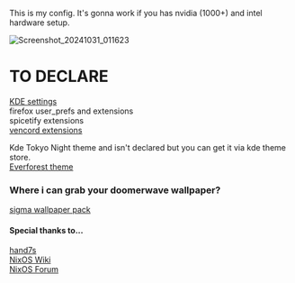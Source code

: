 This is my config.
It's gonna work if you has nvidia (1000+) and intel hardware setup.

![Screenshot_20241031_011623](https://github.com/user-attachments/assets/f7ce3e4e-299b-444a-ace2-9106fdf6fb40)
# TO DECLARE
[KDE settings](https://github.com/nix-community/plasma-manager) \
firefox user_prefs and extensions \
spicetify extensions \
[vencord extensions](https://github.com/KaylorBen/nixcord)

Kde Tokyo Night theme and  isn't declared but you can get it via kde theme store. \
[Everforest theme](https://github.com/Serge2702/KDE-Everforest/blob/main/Everforest.colors)
### Where i can grab your doomerwave wallpaper?
[sigma wallpaper pack](https://github.com/kotudemo/PoALFW/releases/tag/wallpapers) 
#### Special thanks to...
[hand7s](https://github.com/s0me1newithhand7s)\
[NixOS Wiki](https://nixos.wiki/wiki/Main_Page)\
[NixOS Forum](https://discourse.nixos.org/)
